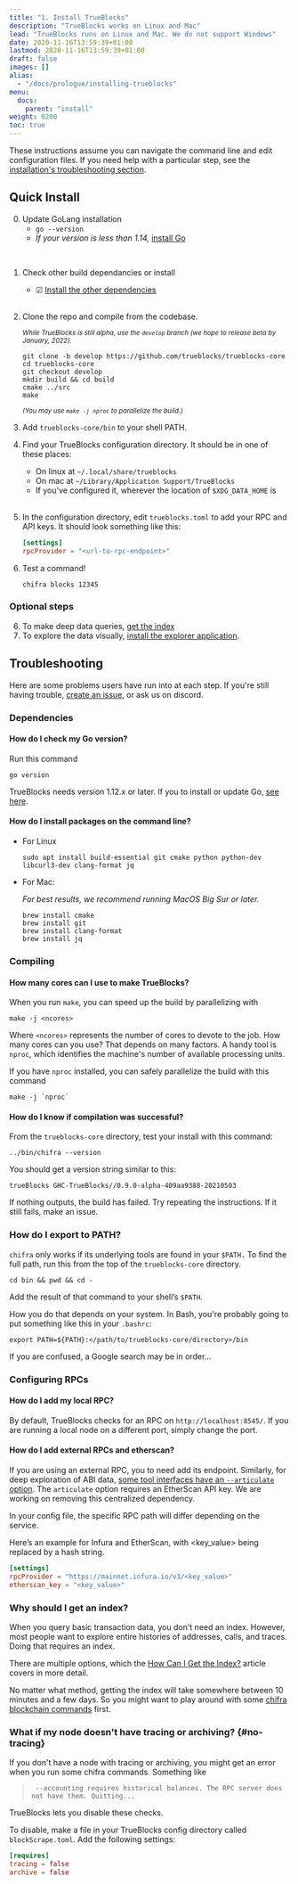 ```yaml
---
title: "1. Install TrueBlocks"
description: "TrueBlocks works on Linux and Mac"
lead: "TrueBlocks runs on Linux and Mac. We do not support Windows"
date: 2020-11-16T13:59:39+01:00
lastmod: 2020-11-16T13:59:39+01:00
draft: false
images: []
alias:
  - "/docs/prologue/installing-trueblocks"
menu:
  docs:
    parent: "install"
weight: 0200
toc: true
---
```


<!---
The links in this section are hard coded so that can be pasted into the
directory README.
-->

These instructions assume you can navigate the command line and edit configuration files.
If you need help with a particular step, see the [installation's troubleshooting section](/docs/install/install-trueblocks/#troubleshooting).

## Quick Install

0.  Update GoLang installation
    - `go --version`
    - *If your version is less than 1.14,* [install Go](/docs/install/install-trueblocks/#how-do-i-check-my-go-version)

<br/>

1. Check other build dependancies or install
   
    - &#9745; [Install the other dependencies](/docs/install/install-trueblocks/#how-do-i-install-packages-on-the-command-line)
<br/><br/>
1. Clone the repo and compile from the codebase.

   <small>_While TrueBlocks is still alpha, use the `develop` branch (we hope to release beta by January, 2022)._</small>
    ```shell
    git clone -b develop https://github.com/trueblocks/trueblocks-core
    cd trueblocks-core
    git checkout develop
    mkdir build && cd build
    cmake ../src
    make
    ```
    
    <small>_(You may use `make -j nproc` to parallelize the build.)_</small>

2. Add `trueblocks-core/bin` to your shell PATH.

3. Find your TrueBlocks configuration directory. It should be in one of these places:

    * On linux at `~/.local/share/trueblocks`
    * On mac at `~/Library/Application Support/TrueBlocks`
    * If you've configured it, wherever the location of `$XDG_DATA_HOME` is
<br/><br/>

4. In the configuration directory, edit `trueblocks.toml` to add your RPC and
API keys. It should look something like this:

    ```toml
    [settings]
    rpcProvider = "<url-to-rpc-endpoint>"
    ```

5. Test a command!

    ```shell
    chifra blocks 12345
    ```

### Optional steps


6. To make deep data queries, [get the index](/docs/install/get-the-index/)
7. To explore the data visually, [install the explorer application](/docs/install/install-explorer/).

## Troubleshooting

Here are some problems users have run into at each step.
If you're still having trouble, [create an issue](https://github.com/TrueBlocks/trueblocks-core/issues),
or ask us on discord.

### Dependencies

#### How do I check my Go version?

Run this command

```shell
go version
```

TrueBlocks needs version 1.12.x or later. If you to install or update Go, [see here](https://golang.org/doc/install).


#### How do I install packages on the command line?

* For Linux

  ```shell
  sudo apt install build-essential git cmake python python-dev libcurl3-dev clang-format jq
  ```

* For Mac:

  _For best results, we recommend running MacOS Big Sur or later._

  ```shell
  brew install cmake
  brew install git
  brew install clang-format
  brew install jq
  ```
### Compiling

#### How many cores can I use to make TrueBlocks?

When you run `make`, you can speed up the build by parallelizing with

```shell
make -j <ncores>
```

Where `<ncores>` represents the number of cores to devote to the job.
How many cores can you use? That depends on many factors. A handy tool is `nproc`,
which identifies the machine's number of available processing units.

If you have `nproc` installed, you can safely parallelize the build with this command

```shell
make -j `nproc`
```

#### How do I know if compilation was successful?

From the `trueblocks-core` directory, test your install with this command:

```shell
../bin/chifra --version
```

You should get a version string similar to this:

```shell
trueBlocks GHC-TrueBlocks//0.9.0-alpha-409aa9388-20210503
```
If nothing outputs, the build has failed. Try repeating the instructions.
If it still fails, make an issue.

### How do I export to PATH?

`chifra` only works if its underlying tools are found in your `$PATH.`
To find the full path, run this from the top of the `trueblocks-core` directory.

```shell
cd bin && pwd && cd -
```

Add the result of that command to your shell’s `$PATH`.

How you do that depends on your system.
In Bash, you're probably going to put something like this in your `.bashrc`:

```shell
export PATH=${PATH}:</path/to/trueblocks-core/directory>/bin
```

If you are confused, a Google search may be in order…

### Configuring RPCs

#### How do I add my local RPC?

By default, TrueBlocks checks for an RPC on `http://localhost:8545/`.
If you are running a local node on a different port, simply change the port.

#### How do I add external RPCs and etherscan?

If you are using an external RPC, you to need add its endpoint.
Similarly, for deep exploration of ABI data, [some tool interfaces have an
`--articulate` option](/docs/chifra/chaindata/).
The `articulate` option requires an EtherScan API key.
We are working on removing this centralized dependency.

In your config file, the specific RPC path will differ depending on the service.

Here’s an example for Infura and EtherScan, with <key_value> being replaced by a
hash string.

```TOML
[settings]
rpcProvider = "https://mainnet.infura.io/v3/<key_value>"
etherscan_key = "<key_value>"
```

### Why should I get an index?

When you query basic transaction data, you don't need an index.
However, most people want to explore entire histories of addresses, calls, and traces.
Doing that requires an index.

There are multiple options, which the [How Can I Get the Index?](/docs/install/get-the-index)
article covers in more detail.

No matter what method, getting the index will take somewhere between 10 minutes
and a few days. So you might want to play around with some [chifra blockchain
commands](/docs/chifra/chaindata) first.

### What if my node doesn't have tracing or archiving? {#no-tracing}

If you don't have a node with tracing or archiving, you might get an error
when you run some chifra commands. Something like

> ` --accounting requires historical balances. The RPC server does not have them. Quitting...`

TrueBlocks lets you disable these checks.

To disable, make a file in your TrueBlocks config directory called `blockScrape.toml`.
Add the following settings:

```toml
[requires]
tracing = false
archive = false
```
